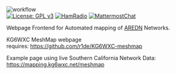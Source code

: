 ![workflow](https://github.com/r1de/KG6WXC-meshmap-webpage/actions/workflows/codeql.yml/badge.svg)  
[![License: GPL v3](https://img.shields.io/badge/License-GPLv3-blue.svg)](https://www.gnu.org/licenses/gpl-3.0)
[![HamRadio](https://img.shields.io/badge/HamRadio-Roger!-green.svg)](https://www.arednmesh.org)
[![MattermostChat](https://img.shields.io/badge/Chat-Mattermost-blueviolet.svg)](https://mattermost.kg6wxc.net/mesh/channels/meshmap)  
  
Webpage Frontend for Automated mapping of [AREDN](https://arednmesh.org) Networks.  
  
KG6WXC MeshMap webpage  
requires: https://github.com/r1de/KG6WXC-meshmap  
  
Example page using live Southern California Network Data:  
https://mapping.kg6wxc.net/meshmap  
